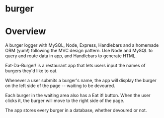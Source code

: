 # burger

# Overview
A burger logger with MySQL, Node, Express, Handlebars and a homemade ORM (yum!) following the MVC design pattern. Use Node and MySQL to query and route data in app, and Handlebars to generate HTML.

Eat-Da-Burger! is a restaurant app that lets users input the names of burgers they'd like to eat.

Whenever a user submits a burger's name, the app will display the burger on the left side of the page -- waiting to be devoured.

Each burger in the waiting area also has a Eat it! button. When the user clicks it, the burger will move to the right side of the page.

The app stores every burger in a database, whether devoured or not.
